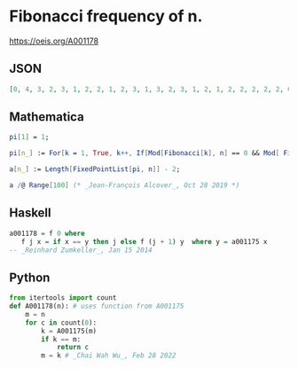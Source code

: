 # Fibonacci frequency of n\.
https://oeis.org/A001178
## JSON
```JSON
[0, 4, 3, 2, 3, 1, 2, 2, 1, 2, 3, 1, 3, 2, 3, 1, 2, 1, 2, 2, 2, 2, 2, 0, 3, 3, 2, 2, 3, 1, 2, 2, 3, 2, 2, 1, 3, 2, 3, 2, 3, 2, 3, 2, 1, 2, 3, 1, 3, 2, 2, 3, 3, 2, 3, 2, 2, 3, 4, 1, 2, 2, 2, 3, 3, 1, 3, 2, 2]
```
## Mathematica
```Mathematica
pi[1] = 1;
```
```Mathematica
pi[n_] := For[k = 1, True, k++, If[Mod[Fibonacci[k], n] == 0 && Mod[ Fibonacci[k+1], n] == 1, Return[k]]];
```
```Mathematica
a[n_] := Length[FixedPointList[pi, n]] - 2;
```
```Mathematica
a /@ Range[100] (* _Jean-François Alcover_, Oct 28 2019 *)
```
## Haskell
```Haskell
a001178 = f 0 where
   f j x = if x == y then j else f (j + 1) y  where y = a001175 x
-- _Reinhard Zumkeller_, Jan 15 2014
```
## Python
```Python
from itertools import count
def A001178(n): # uses function from A001175
    m = n
    for c in count(0):
        k = A001175(m)
        if k == m:
            return c
        m = k # _Chai Wah Wu_, Feb 28 2022
```

